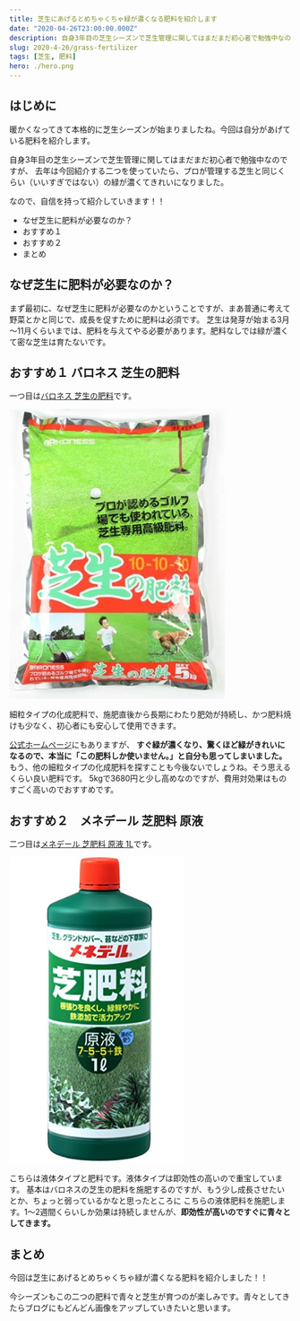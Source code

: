```yaml
---
title: 芝生にあげるとめちゃくちゃ緑が濃くなる肥料を紹介します
date: "2020-04-26T23:00:00.000Z"
description: 自身3年目の芝生シーズンで芝生管理に関してはまだまだ初心者で勉強中なのですが、去年は今回紹介する二つを使っていたら、プロが管理する芝生と同じくらい（いいすぎではない）の緑が濃くてきれいになりました。なので、自信を持って紹介していきます！！
slug: 2020-4-26/grass-fertilizer
tags: [芝生, 肥料]
hero: ./hero.png
---
```


## はじめに 

暖かくなってきて本格的に芝生シーズンが始まりましたね。今回は自分があげている肥料を紹介します。

自身3年目の芝生シーズンで芝生管理に関してはまだまだ初心者で勉強中なのですが、
去年は今回紹介する二つを使っていたら、プロが管理する芝生と同じくらい（いいすぎではない）の緑が濃くてきれいになりました。

なので、自信を持って紹介していきます！！

* なぜ芝生に肥料が必要なのか？
* おすすめ１
* おすすめ２
* まとめ

## なぜ芝生に肥料が必要なのか？

まず最初に、なぜ芝生に肥料が必要なのかということですが、まあ普通に考えて野菜とかと同じで、成長を促すために肥料は必須です。
芝生は発芽が始まる3月～11月くらいまでは、肥料を与えてやる必要があります。肥料なしでは緑が濃くて密な芝生は育たないです。

## おすすめ１ バロネス 芝生の肥料

一つ目は[バロネス 芝生の肥料](https://www.amazon.co.jp/dp/B0031VJP5Q)です。

![バロネス 芝生の肥料](img1.png)

細粒タイプの化成肥料で、施肥直後から長期にわたり肥効が持続し、かつ肥料焼けも少なく、初心者にも安心して使用できます。

[公式ホームページ](http://www.baroness-direct.com/fs/baroness/040308)にもありますが、
**すぐ緑が濃くなり、驚くほど緑がきれいになるので、本当に「この肥料しか使いません。」と自分も思ってしまいました。**
もう、他の細粒タイプの化成肥料を探すことも今後ないでしょうね。そう思えるくらい良い肥料です。
5kgで3680円と少し高めなのですが、費用対効果はものすごく高いのでおすすめです。

## おすすめ２　メネデール 芝肥料 原液

二つ目は[メネデール 芝肥料 原液 1L](https://www.amazon.co.jp/dp/B00337XS6K)です。

![メネデール 芝肥料 原液 1L](img2.png)

こちらは液体タイプと肥料です。液体タイプは即効性の高いので重宝しています。
基本はバロネスの芝生の肥料を施肥するのですが、もう少し成長させたいとか、ちょっと弱っているかなと思ったところに
こちらの液体肥料を施肥します。1～2週間くらいしか効果は持続しませんが、**即効性が高いのですぐに青々としてきます。**

## まとめ

今回は芝生にあげるとめちゃくちゃ緑が濃くなる肥料を紹介しました！！

今シーズンもこの二つの肥料で青々と芝生が育つのが楽しみです。青々としてきたらブログにもどんどん画像をアップしていきたいと思います。